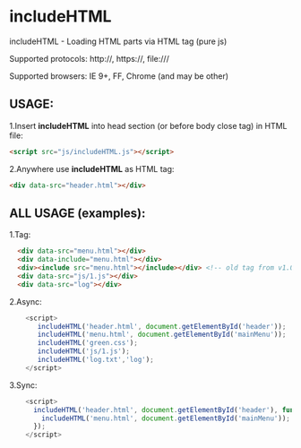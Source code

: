 # includeHTML
includeHTML - Loading HTML parts via HTML tag (pure js)

Supported protocols: http://, https://, file:///

Supported browsers: IE 9+, FF, Chrome (and may be other)

USAGE:
-----
1.Insert <b>includeHTML</b> into head section (or before body close tag) in HTML file: 
```html
<script src="js/includeHTML.js"></script>
```
2.Anywhere use <b>includeHTML</b> as HTML tag:
```html
<div data-src="header.html"></div>
```

ALL USAGE (examples):
-------
  1.Tag:
  ```html
    <div data-src="menu.html"></div>
    <div data-include="menu.html"></div>
    <div><include src="menu.html"></include></div> <!-- old tag from v1.0 -->
    <div data-src="js/1.js"></div>
    <div data-src="log"></div>
  ```

  2.Async:
```javascript
    <script>
       includeHTML('header.html', document.getElementById('header'));
       includeHTML('menu.html', document.getElementById('mainMenu'));
       includeHTML('green.css');
       includeHTML('js/1.js');
       includeHTML('log.txt','log');
    </script>
```

  3.Sync:
```javascript
    <script>
      includeHTML('header.html', document.getElementById('header'), function(){
        includeHTML('menu.html', document.getElementById('mainMenu'));
      });
    </script>
```
